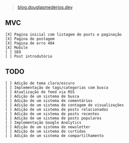 > [blog.douglasmederios.dev](blog.douglasmederios.dev)

## MVC

    [X] Pagina inicial com listagem de posts e paginação
    [X] Pagina de postagem
    [X] Pagina de erro 404
    [X] Mobile 
    [ ] SEO
    [ ] Post introdutório

## TODO

    [ ] Adição de tema claro/escuro
    [ ] Implementação de tags/categorias com busca
    [ ] Atualização de feed via RSS
    [ ] Adição de um sistema de busca    
    [ ] Adição de um sistema de comentários    
    [ ] Adição de um sistema de contagem de visualizações    
    [ ] Adição de um sistema de posts relacionados    
    [ ] Adição de um sistema de posts recentes
    [ ] Adição de um sistema de posts populares
    [ ] Implementação Google Analytics
    [ ] Adição de um sistema de newsletter
    [ ] Adição de um sistema de curtidas
    [ ] Adição de um sistema de compartilhamento
